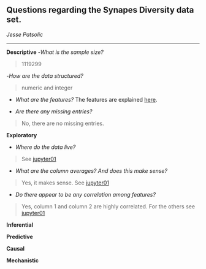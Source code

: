 ## Questions regarding the Synapes Diversity data set.
*Jesse Patsolic*

----------
**Descriptive** 
-*What is the sample size?*<br />
> 1119299

-*How are the data structured?*<br />

> numeric and integer

- *What are the features?*
The features are explained [here](data/syn-diversity/features.md).

- *Are there any missing entries?*
> No, there are no missing entries.

**Exploratory**
- *Where do the data live?*

> See [jupyter01](../code/Exploring_Questions.ipynb)

- *What are the column averages? And does this make sense?*
 
> Yes, it makes sense.  See [jupyter01](../code/Exploring_Questions.ipynb)

- *Do there appear to be any correlation among features?*
> Yes, column 1 and column 2 are highly correlated.  For the others see [jupyter01](../code/Exploring_Questions.ipynb)

**Inferential**

**Predictive** <br />

**Causal** <br />

**Mechanistic** <br />








